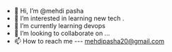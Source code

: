 - 👋 Hi, I’m @mehdi pasha
- 👀 I’m interested in learning new tech .
- 🌱 I’m currently learning devops
- 💞️ I’m looking to collaborate on ...
- 📫 How to reach me --- mehdipasha20@gmail.com

<!---
mehdidevops2030/mehdidevops2030 is a ✨ special ✨ repository because its `README.md` (this file) appears on your GitHub profile.
You can click the Preview link to take a look at your changes.
--->
